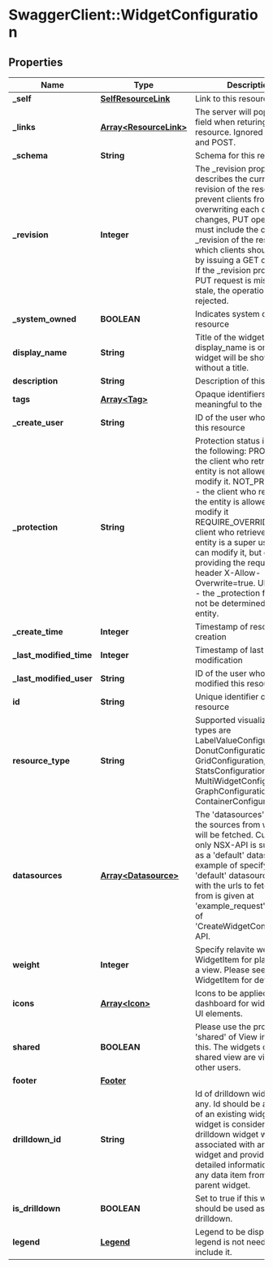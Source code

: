 # SwaggerClient::WidgetConfiguration

## Properties
Name | Type | Description | Notes
------------ | ------------- | ------------- | -------------
**_self** | [**SelfResourceLink**](SelfResourceLink.md) | Link to this resource | [optional] 
**_links** | [**Array&lt;ResourceLink&gt;**](ResourceLink.md) | The server will populate this field when returing the resource. Ignored on PUT and POST. | [optional] 
**_schema** | **String** | Schema for this resource | [optional] 
**_revision** | **Integer** | The _revision property describes the current revision of the resource. To prevent clients from overwriting each other&#39;s changes, PUT operations must include the current _revision of the resource, which clients should obtain by issuing a GET operation. If the _revision provided in a PUT request is missing or stale, the operation will be rejected. | [optional] 
**_system_owned** | **BOOLEAN** | Indicates system owned resource | [optional] 
**display_name** | **String** | Title of the widget. If display_name is omitted, the widget will be shown without a title. | [optional] 
**description** | **String** | Description of this resource | [optional] 
**tags** | [**Array&lt;Tag&gt;**](Tag.md) | Opaque identifiers meaningful to the API user | [optional] 
**_create_user** | **String** | ID of the user who created this resource | [optional] 
**_protection** | **String** | Protection status is one of the following: PROTECTED - the client who retrieved the entity is not allowed             to modify it. NOT_PROTECTED - the client who retrieved the entity is allowed                 to modify it REQUIRE_OVERRIDE - the client who retrieved the entity is a super                    user and can modify it, but only when providing                    the request header X-Allow-Overwrite&#x3D;true. UNKNOWN - the _protection field could not be determined for this           entity.  | [optional] 
**_create_time** | **Integer** | Timestamp of resource creation | [optional] 
**_last_modified_time** | **Integer** | Timestamp of last modification | [optional] 
**_last_modified_user** | **String** | ID of the user who last modified this resource | [optional] 
**id** | **String** | Unique identifier of this resource | [optional] 
**resource_type** | **String** | Supported visualization types are LabelValueConfiguration, DonutConfiguration, GridConfiguration, StatsConfiguration, MultiWidgetConfiguration, GraphConfiguration and ContainerConfiguration. | 
**datasources** | [**Array&lt;Datasource&gt;**](Datasource.md) | The &#39;datasources&#39; represent the sources from which data will be fetched. Currently, only NSX-API is supported as a &#39;default&#39; datasource. An example of specifying &#39;default&#39; datasource along with the urls to fetch data from is given at &#39;example_request&#39; section of &#39;CreateWidgetConfiguration&#39; API. | [optional] 
**weight** | **Integer** | Specify relavite weight in WidgetItem for placement in a view. Please see WidgetItem for details. | [optional] 
**icons** | [**Array&lt;Icon&gt;**](Icon.md) | Icons to be applied at dashboard for widgets and UI elements. | [optional] 
**shared** | **BOOLEAN** | Please use the property &#39;shared&#39; of View instead of this. The widgets of a shared view are visible to other users. | [optional] 
**footer** | [**Footer**](Footer.md) |  | [optional] 
**drilldown_id** | **String** | Id of drilldown widget, if any. Id should be a valid id of an existing widget. A widget is considered as drilldown widget when it is associated with any other widget and provides more detailed information about any data item from the parent widget. | [optional] 
**is_drilldown** | **BOOLEAN** | Set to true if this widget should be used as a drilldown. | [optional] [default to false]
**legend** | [**Legend**](Legend.md) | Legend to be displayed. If legend is not needed, do not include it. | [optional] 


